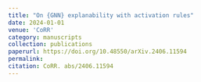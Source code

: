 ```yaml
---
title: "On {GNN} explanability with activation rules"
date: 2024-01-01
venue: 'CoRR'
category: manuscripts
collection: publications
paperurl: https://doi.org/10.48550/arXiv.2406.11594
permalink: 
citation: CoRR. abs/2406.11594
---
```

